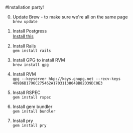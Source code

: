 #Installation party!

0.  Update Brew - to make sure we're all on the same page<br>
	`brew update`

0.  Install Postgress<br>
	[Install this](https://github.com/PostgresApp/PostgresApp/releases/download/9.4.4.1/Postgres-9.4.4.1.zip)

0.  Install Rails<br>
	`gem install rails`

1.  Install GPG to install RVM<br>
	`brew install gpg`  
	

2. Install RVM<br>
	`gpg --keyserver hkp://keys.gnupg.net --recv-keys 409B6B1796C275462A1703113804BB82D39DC0E3`  
	

3.  Install RSPEC<br>
	`gem install rspec`  
	
	
4. Install gem bundler<br>
	`gem install bundler`

5. Install pry<br>
	`gem install pry`
